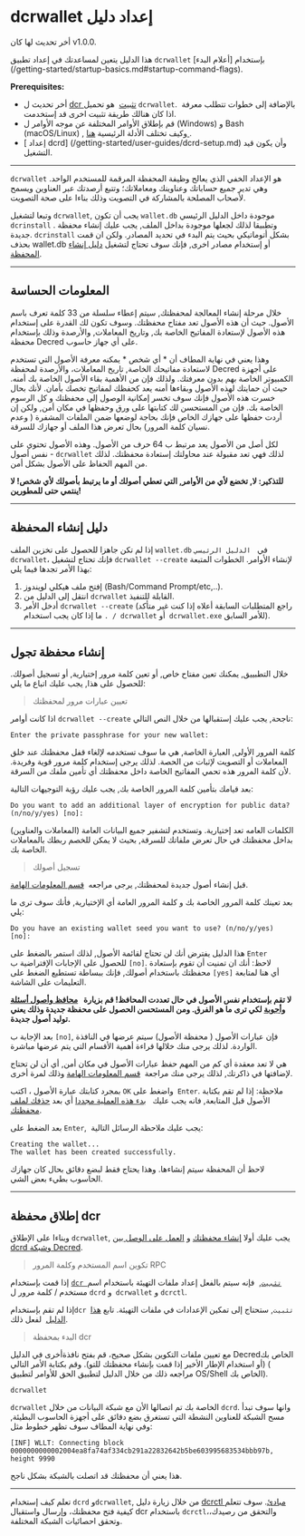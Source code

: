 # dcrwallet إعداد دليل 

أخر تحديث لها كان v1.0.0.

هذا الدليل يتعين لمساعدتك في إعداد تطبيق `dcrwallet` بإستخدام [أعلام البدء] (/getting-started/startup-basics.md#startup-command-flags).

**Prerequisites:**

- أخر تحديث ل [dcr تثبيت](/getting-started/user-guides/cli-installation.md)  هو تحميل `dcrwallet`.  بالإضافة إلى خطوات تتطلب معرفة اذا كان هنالك طريقة تثبيت اخرى قد إستخدمت.
- قم بإطلاق الأوامر المختلفة عن موجه الأوامر ل  (Windows) و Bash (macOS/Linux) , وكيف تختلف الأدلة الرئيسية [هنا ](/getting-started/cli-differences.md).
- [ إعداد  dcrd] (/getting-started/user-guides/dcrd-setup.md) وأن يكون قيد التشغيل.

---

`dcrwallet`  هو الإعداد الخفي الذي يعالج وظيفة المحفظة المرقمة للمستخدم الواحد. وهي تدير جميع حساباتك وعناوينك ومعاملاتك؛ وتتبع أرصدتك عبر العناوين ويسمح لأصحاب المصلحة بالمشاركة في التصويت وذلك بناءا على صحة التصويت.

وتبعا لتشغيل  `dcrwallet`, يجب أن تكون `wallet.db` موجودة داخل الدليل الرئيسي `dcrinstall` . وتطبيقا لذلك لجعلها موجودة بداخل الملف, يجب عليك إنشاء محفظة جديدة. `dcrinstall` بشكل أتوماتيكي بحيث يتم البدء في تحديد المصادر. ولكن ان قمت بحذف wallet.db أو إستخدام مصادر اخرى, فإنك سوف تحتاج لتشغيل [دليل إنشاء المحفظة](#manual-wallet-creation-command).

---

## المعلومات الحساسة

خلال مرحلة إنشاء المعالجة لمحفظتك, سيتم إعطاء سلسلة من 33 كلمة تعرف باسم الأصول. حيث أن هذه الأصول تعد مفتاح محفظتك. وسوف تكون لك القدرة على إستخدام هذه الأصول لإستعادة المفاتيح الخاصة بك, وتاريخ المعاملات, والأرصدة وذلك بإستخدام محفظة Decred على أي جهاز حاسوب.

وهذا يعني في نهاية المطاف أن * أي شخص * يمكنه معرفة الأصول التي تستخدم لاستعادة مفاتيحك الخاصة, تاريخ المعاملات، والأرصدة لمحفظة Decred على أجهزة الكمبيوتر الخاصة بهم بدون معرفتك. ولذلك فإن من الأهمية بقاء الأصول الخاصة بك أمنه. حيث أن حمايتك لهذه الأصول وبقاءها أمنه يعد كحفظك لمفاتيح تخصك بأمان. لأنك بحال خسرت هذه الأصول فإنك سوف تخسر إمكانية الوصول إلى محفظتك و كل الرسوم الخاصة بك. فإن من المستحسن لك كتابتها على ورق وحفظها في مكان أمن, ولكن إن أردت حفظها على جهازك الخاص فإنك بحاجة لوضعها ضمن الملفات المشفرة ( وعدم نسيان كلمة المرور) بحال تعرض هذا الملف أو جهازك للسرقة.

لكل أصل من الأصول يعد مرتبط ب 64 حرف من الأصول. وهذه الأصول تحتوي على نفس أصول - `dcrwallet` لذلك فهي تعد مقبولة عند محاولتك إستعادة محفظتك. لذلك من المهم الحفاظ على الأصول بشكل أمن.

**للتذكير: لا, تخضع لأي من الأوامر, التي تعطي أصولك أو ما يرتبط بأصولك لأي شخص! لا ينتمي حتى للمطورين!**

---

## دليل إنشاء المحفظة

إذا لم تكن جاهزا للحصول على تخزين الملف  `wallet.db` في   `الدليل الرئيسي dcrwallet`، فإنك تحتاج لتشغيل `dcrwallet --create` لإنشاء الأوامر. الخطوات المتبعة بهذا الأمر تجدها فيما يلي:

1. إفتح ملف هيكلي لويندوز (Bash/Command Prompt/etc,..).
2. انتقل إلى الدليل من `dcrwallet` القابلة للتنفيذ.
3. أدخل الأمر `dcrwallet --create` (راجع المتطلبات السابقة أعلاه إذا كنت غير متأكد ما إذا كان يجب استخدام `. / dcrwallet` أو` dcrwallet.exe` للأمر السابق).

---

## إنشاء محفظة تجول

خلال التطبييق, يمكنك تعين مفتاح خاص, أو تعين كلمة مرور إختيارية, أو تسجيل أصولك. للحصول على هذا, يجب عليك اتباع ما يلي:

> تعيين عبارات مرور لمحفظتك

اذا كانت أوامر `dcrwallet --create` ناجحة, يجب عليك إستقبالها من خلال النص التالي:

```no-highlight
Enter the private passphrase for your new wallet:
```

كلمة المرور الأولى, العبارة الخاصة, هي ما سوف تستخدمه لإلغاء قفل محفظتك عند خلق المعاملات أو التصويت لإثبات من الحصة. لذلك يرجى إستخدام كلمة مرور قوية وفريدة. لأن كلمة المرور هذه تحمي المفاتيح الخاصة داخل محفظتك أي تأمين ملفك من السرقة.

بعد قيامك بتأمين كلمة المرور الخاصة بك, يجب عليك رؤبة التوجيهات التالية:

```no-highlight
Do you want to add an additional layer of encryption for public data? (n/no/y/yes) [no]:
```

الكلمات العامه تعد إختيارية. وتستخدم لتشفير جميع البيانات العامة (المعاملات والعناوين) بداخل محفظتك في حال تعرض ملفاتك للسرقة, بحيث لا يمكن للخصم ربطك بالمعاملات الخاصة بك.

> تسجيل أصولك

قبل إنشاء أصول جديدة لمحفظتك, يرجى مراجعه  [قسم المعلومات الهامة](/getting-started/user-guides/dcrwallet-setup.md#critical-information).

بعد تعينك كلمة المرور الخاصة بك و كلمة المرور العامة أي الإختيارية, فأنك سوف ترى ما يلي:

```no-highlight
Do you have an existing wallet seed you want to use? (n/no/y/yes) [no]:
```

هذا الدليل يفترض أنك لن تحتاج لقائمة الأصول, لذلك استمر بالضغط على `Enter` للحصول على الإجابات الإفتراضية ب `[no]`. لاحظ: أنك ان تمنيت أن تقوم بإستعادة محفظتك باستخدام أصولك, فإنك ببساطة تستطيع الضغط على `[yes]` أي هنا لمتابعة التعليمات على الشاشة.

<i class="fa fa-exclamation-triangle"></i> **لا تقم بإستخدام نفس الأصول في حال تعددت المحافظ! قم بزيارة   [محافظ وأصول أسئلة وأجوبة](/faq/wallets-and-seeds.md#3-can-i-run-multiple-wallets) لكي ترى ما هو الفرق. ومن المستحسن الحصول على محفظة جديدة وذلك يعني توليد أصول جديدة.**

بعد الإجابة ب `[no]`, فإن عبارات الأصول ( محفظة الأصول) سيتم عرضها في النافذة الواردة. لذلك يرجى منك خلالها قراءة أهمية الأقسام التي يتم عرضها مباشرة.

هي لا تعد معقدة أي كم من المهم حفظ عبارات الأصول في مكان أمن, أي أن لن تحتاج لإضافتها في ذاكرتك, لذلك يرجى منك مراجعة  [قسم المعلومات الهامة](/getting-started/user-guides/dcrwallet-setup.md#critical-information) وذلك لمرة أخرى.

بمجرد كتابتك عبارة الأصول ، اكتب `OK` واضغط على` Enter`. ملاحظة: إذا لم تقم بكتابة الأصول قبل المتابعة, فانه يجب عليك   [بدء هذه العملية مجددا](/getting-started/user-guides/dcrwallet-setup.md#create-a-new-wallet) أي بعد [ حذفك لملف محفظتك](/advanced/deleting-your-wallet.md).

بعد الضغط على `Enter`,  يجب عليك ملاحظة الرسائل التالية:

```no-highlight
Creating the wallet...
The wallet has been created successfully.
```

لاحظ أن المحفظة سيتم إنشاءها. وهذا يحتاج فقط لبضع دقائق بحال كان جهازك الحاسوب بطيء بعض الشي.

---

## إطلاق محفظة dcr

وبناءا على الإطلاق `dcrwallet`, يجب عليك أولا [ إنشاء محفظتك](#wallet-creation-walkthrough) و [ العمل على الوصل بين dcrd وشبكة Decred](/getting-started/user-guides/dcrd-setup.md#connect-to-the-decred-network).

> تكوين اسم المستخدم وكلمة المرور RPC

إذا قمت بإستخدام [`dcr تثبيت`](/getting-started/user-guides/cli-installation.md),  فإنه سيتم بالفعل إعداد ملفات التهيئة باستخدام اسم مستخدم / كلمة مرور  ل `dcrd` و` dcrwallet` و `dcrctl`.

إذا لم تقم بإستخدام`dcr تثبيت`, ستحتاج إلى تمكين الإعدادات في ملفات التهيئة. تابع [هذا الدليل](/advanced/manual-cli-install.md#minimum-configuration)  لفعل ذلك.

> البدء بمحفظة dcr 

مع تعيين ملفات التكوين بشكل صحيح، قم بفتح نافذةأخرى في الدليل Decredالخاص بك (أو استخدام الإطار الأخير إذا قمت بإنشاء محفظتك للتو). وقم بكتابة الأمر التالي ( مراجعه ذلك من خلال الدليل لتطبيق الحق للأوامر لتطبيق OS/Shell الخاص بك).

```no-highlight
dcrwallet
```

`dcrwallet` الخاصة بك تم اتصالها الأن مع شبكة البيانات من خلال  `dcrd`. وانها سوف تبدأ مسح الشبكة للعناوين النشطة التي تستغرق بضع دقائق على أجهزة الحاسوب البطيئة, وفي نهاية المطاف سوف تظهر خطوط مثل:

```no-highlight
[INF] WLLT: Connecting block 0000000000002004ea8fa74af334cb291a22832642b5be603995683534bbb97b, height 9990
```

هذا يعني أن محفظتك قد اتصلت بالشبكة بشكل ناجح.

---

تعلم كيف إستخدام `dcrd` و`dcrwallet`, من خلال زيارة دليل [dcrctl مبادئ](/getting-started/user-guides/dcrctl-basics.md). سوف تتعلم كيفية فتح محفظتك، وإرسال واستقبال dcr باستخدام `dcrctl`،والتحقق من رصيدك، وتحقق احصائيات الشبكة المختلفة.
